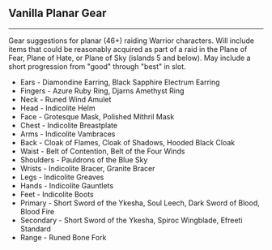 ## Vanilla Planar Gear

---
Gear suggestions for planar (46+) raiding Warrior characters. Will include items that could be reasonably acquired as part of a raid in the Plane of Fear, Plane of Hate, or Plane of Sky (islands 5 and below). May include a short progression from "good" through "best" in slot.

* Ears - Diamondine Earring, Black Sapphire Electrum Earring
* Fingers - Azure Ruby Ring, Djarns Amethyst Ring
* Neck - Runed Wind Amulet
* Head - Indicolite Helm
* Face - Grotesque Mask, Polished Mithril Mask
* Chest - Indicolite Breastplate
* Arms - Indicolite Vambraces
* Back - Cloak of Flames, Cloak of Shadows, Hooded Black Cloak
* Waist - Belt of Contention, Belt of the Four Winds
* Shoulders - Pauldrons of the Blue Sky
* Wrists - Indicolite Bracer, Granite Bracer
* Legs - Indicolite Greaves
* Hands - Indicolite Gauntlets
* Feet - Indicolite Boots
* Primary - Short Sword of the Ykesha, Soul Leech, Dark Sword of Blood, Blood Fire
* Secondary - Short Sword of the Ykesha, Spiroc Wingblade, Efreeti Standard
* Range - Runed Bone Fork
